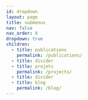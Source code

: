 ```yaml
---
id: dropdown
layout: page
title: submenus
nav: false
nav_order: 8
dropdown: true
children:
  - title: publications
    permalink: /publications/
  - title: divider
  - title: projets
    permalink: /projects/
  - title: divider
  - title: blog
    permalink: /blog/
---
```

